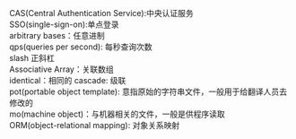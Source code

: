 CAS(Central Authentication Service):中央认证服务   
SSO(single-sign-on):单点登录   
arbitrary bases：任意进制        
qps(queries per second): 每秒查询次数           
slash 正斜杠     
Associative Array：关联数组           
identical：相同的
cascade: 级联		
pot(portable object template): 	意指原始的字符串文件，一般用于给翻译人员去修改的			
mo(machine object)：与机器相关的文件，一般是供程序读取		
ORM(object-relational mapping): 对象关系映射	


